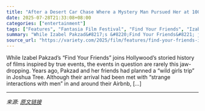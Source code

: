 ```yaml
---
title: "After a Desert Car Chase Where a Mystery Man Pursued Her at 100 MPH, Izabel Pakzad Turned the ‘Terrifying’ Drive Into a Ferocious Directorial Debut — Fantasia"
date: 2025-07-28T21:33:08+08:00
categories: ["entertainment"]
tags: ["Features", "Fantasia Film Festival", "Find Your Friends", "Izabel Pakzad"]
summary: "While Izabel Pakzad&#8217;s &#8220;Find Your Friends&#8221; joins Hollywood&#8217;s storied history of films inspired by true events, the events in question are rarely this jaw-dropping. Years ago, Pa"
source_url: "https://variety.com/2025/film/features/find-your-friends-izabel-pakzad-party-girls-1236471234/"
---
```


While Izabel Pakzad&#8217;s &#8220;Find Your Friends&#8221; joins Hollywood&#8217;s storied history of films inspired by true events, the events in question are rarely this jaw-dropping. Years ago, Pakzad and her friends had planned a &#8220;wild girls trip&#8221; in Joshua Tree. Although their arrival had been met with &#8220;strange interactions with men&#8221; in and around their Airbnb, [&#8230;]

---

*来源: [原文链接](https://variety.com/2025/film/features/find-your-friends-izabel-pakzad-party-girls-1236471234/)*
